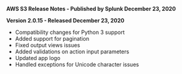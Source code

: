 **AWS S3 Release Notes - Published by Splunk December 23, 2020**


**Version 2.0.15 - Released December 23, 2020**

* Compatibility changes for Python 3 support
* Added support for pagination
* Fixed output views issues
* Added validations on action input parameters
* Updated app logo
* Handled exceptions for Unicode character issues
